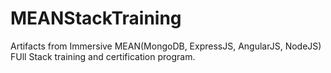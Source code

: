 # MEANStackTraining
Artifacts from Immersive MEAN(MongoDB, ExpressJS, AngularJS, NodeJS) FUll Stack training and certification program.
